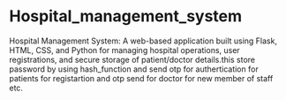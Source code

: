 # Hospital_management_system
Hospital Management System: A web-based application built using Flask, HTML, CSS, and Python for managing hospital operations, user registrations, and secure storage of patient/doctor details.this store password by using hash_function and send otp for authertication for patients for registartion and otp send for doctor for new member of staff etc.
